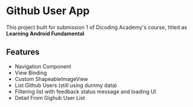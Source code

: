 # Github User App

This project built for submission 1 of Dicoding Academy's course, titled as **Learning Android Fundamental**

## Features

- Navigation Component
- View Binding
- Custom ShapeableImageView
- List Github Users (still using dummy data)
- Filtering list with feedback status message and loading UI
- Detail From Gighub User List
